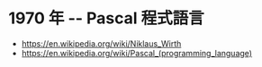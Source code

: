 # 1970 年 -- Pascal 程式語言

* https://en.wikipedia.org/wiki/Niklaus_Wirth
* https://en.wikipedia.org/wiki/Pascal_(programming_language)

